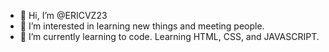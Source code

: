 - 👋 Hi, I’m @ERICVZ23
- 👀 I’m interested in learning new things and meeting people.  
- 🌱 I’m currently learning to code. 
Learning HTML, CSS, and JAVASCRIPT.
<!---
ERICVZ23/ERICVZ23 is a ✨ special ✨ repository because its `README.md` (this file) appears on your GitHub profile.
You can click the Preview link to take a look at your changes.
--->
